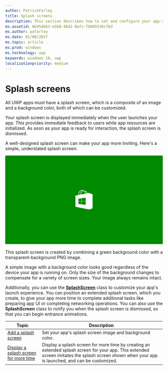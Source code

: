 ```yaml
---
author: PatrickFarley
title: Splash screens
description: This section describes how to set and configure your app's splash screen.
ms.assetid: 6b954bb3-e5b0-46d1-8afc-fb805536cf6d
ms.author: pafarley
ms.date: 02/08/2017
ms.topic: article
ms.prod: windows
ms.technology: uwp
keywords: windows 10, uwp
localizationpriority: medium
---
```


# Splash screens

All UWP apps must have a splash screen, which is a composite of an image and a background color, both of which can be customized.

Your splash screen is displayed immediately when the user launches your app. This provides immediate feedback to users while app resources are initialized. As soon as your app is ready for interaction, the splash screen is dismissed.

A well-designed splash screen can make your app more inviting. Here's a simple, understated splash screen:

![a 75% scaled screen capture of the splash screen from the splash screen sample.](images/regularsplashscreen.png)

This splash screen is created by combining a green background color with a transparent-background PNG image.

A simple image with a background color looks good regardless of the device your app is running on. Only the size of the background changes to compensate for a variety of screen sizes. Your image always remains intact.

Additionally, you can use the [**SplashScreen**](https://msdn.microsoft.com/library/windows/apps/br224763) class to customize your app's launch experience. You can position an extended splash screen, which you create, to give your app more time to complete additional tasks like preparing app UI or completing networking operations. You can also use the **SplashScreen** class to notify you when the splash screen is dismissed, so that you can begin entrance animations.

| Topic | Description |
|-------|-------------|
| [Add a splash screen](add-a-splash-screen.md) | Set your app's splash screen image and background color. |
| [Display a splash screen for more time](create-a-customized-splash-screen.md) | Display a splash screen for more time by creating an extended splash screen for your app. This extended screen imitates the splash screen shown when your app is launched, and can be customized. |